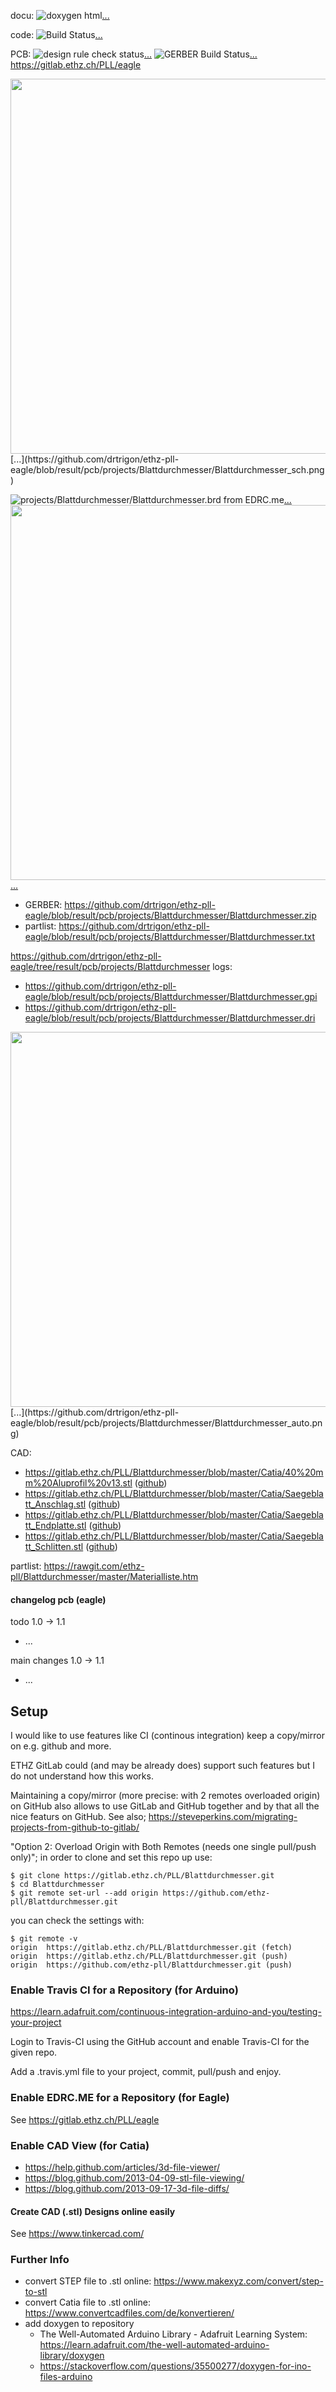 <!--
docu: [![doxygen html](https://raw.githubusercontent.com/ethz-pll/Blattdurchmesser/result/docu/doc/html/doxygen.png)](https://rawgit.com/ethz-pll/Blattdurchmesser/result/docu/doc/html/index.html)

[comment]: # (doxygen latex pdf output? https://github.com/drtrigon/sketchbook/blob/result/docu/doc/latex/refman.pdf)

code: [![Build Status](https://travis-ci.org/ethz-pll/Blattdurchmesser.svg?branch=master)](https://travis-ci.org/ethz-pll/Blattdurchmesser)

PCB: [![design rule check status](https://edrc.me/api/v1/user/drtrigon/project/ethz-pll-eagle/img/status.svg)](https://edrc.me/g/drtrigon/ethz-pll-eagle)
[![GERBER Build Status](https://travis-ci.org/drtrigon/ethz-pll-eagle.svg?branch=master)](https://travis-ci.org/drtrigon/ethz-pll-eagle)
https://gitlab.ethz.ch/PLL/eagle

[![projects/Blattdurchmesser/Blattdurchmesser_sch.png](https://raw.githubusercontent.com/drtrigon/ethz-pll-eagle/result/pcb/projects/Blattdurchmesser/Blattdurchmesser_sch.png)](https://github.com/drtrigon/ethz-pll-eagle/blob/result/pcb/projects/Blattdurchmesser/Blattdurchmesser_sch.png)

[![projects/Blattdurchmesser/Blattdurchmesser.brd from EDRC.me](https://edrc.me/api/v1/user/drtrigon/project/ethz-pll-eagle/img/file/projects%2FBlattdurchmesser%2FBlattdurchmesser.png?ref=refs%2Fheads%2Fmaster)](https://edrc.me/g/drtrigon/ethz-pll-eagle)
[![projects/Blattdurchmesser/Blattdurchmesser.png](https://raw.githubusercontent.com/drtrigon/ethz-pll-eagle/result/pcb/projects/Blattdurchmesser/Blattdurchmesser.png)](https://github.com/drtrigon/ethz-pll-eagle/blob/result/pcb/projects/Blattdurchmesser/Blattdurchmesser.png)
* GERBER: https://github.com/drtrigon/ethz-pll-eagle/blob/result/pcb/projects/Blattdurchmesser/Blattdurchmesser.zip
* partlist: https://github.com/drtrigon/ethz-pll-eagle/blob/result/pcb/projects/Blattdurchmesser/Blattdurchmesser.txt

https://github.com/drtrigon/ethz-pll-eagle/tree/result/pcb/projects/Blattdurchmesser logs:
* https://github.com/drtrigon/ethz-pll-eagle/blob/result/pcb/projects/Blattdurchmesser/Blattdurchmesser.gpi
* https://github.com/drtrigon/ethz-pll-eagle/blob/result/pcb/projects/Blattdurchmesser/Blattdurchmesser.dri

[![projects/Blattdurchmesser/Blattdurchmesser_auto.png](https://raw.githubusercontent.com/drtrigon/ethz-pll-eagle/result/pcb/projects/Blattdurchmesser/Blattdurchmesser_auto.png)](https://github.com/drtrigon/ethz-pll-eagle/blob/result/pcb/projects/Blattdurchmesser/Blattdurchmesser_auto.png)
-->
docu: ![doxygen html](https://raw.githubusercontent.com/ethz-pll/Blattdurchmesser/result/docu/doc/html/doxygen.png)[...](https://rawgit.com/ethz-pll/Blattdurchmesser/result/docu/doc/html/index.html)

[comment]: # (doxygen latex pdf output? https://github.com/drtrigon/sketchbook/blob/result/docu/doc/latex/refman.pdf)

code: ![Build Status](https://travis-ci.org/ethz-pll/Blattdurchmesser.svg?branch=master)[...](https://travis-ci.org/ethz-pll/Blattdurchmesser)

PCB: ![design rule check status](https://edrc.me/api/v1/user/drtrigon/project/ethz-pll-eagle/img/status.svg)[...](https://edrc.me/g/drtrigon/ethz-pll-eagle)
![GERBER Build Status](https://travis-ci.org/drtrigon/ethz-pll-eagle.svg?branch=master)[...](https://travis-ci.org/drtrigon/ethz-pll-eagle)
https://gitlab.ethz.ch/PLL/eagle

<img src="https://raw.githubusercontent.com/drtrigon/ethz-pll-eagle/result/pcb/projects/Blattdurchmesser/Blattdurchmesser_sch.png" width="600">
[...](https://github.com/drtrigon/ethz-pll-eagle/blob/result/pcb/projects/Blattdurchmesser/Blattdurchmesser_sch.png)

![projects/Blattdurchmesser/Blattdurchmesser.brd from EDRC.me](https://edrc.me/api/v1/user/drtrigon/project/ethz-pll-eagle/img/file/projects%2FBlattdurchmesser%2FBlattdurchmesser.png?ref=refs%2Fheads%2Fmaster)[...](https://edrc.me/g/drtrigon/ethz-pll-eagle)
<img src="https://raw.githubusercontent.com/drtrigon/ethz-pll-eagle/result/pcb/projects/Blattdurchmesser/Blattdurchmesser.png" width="600">
[...](https://github.com/drtrigon/ethz-pll-eagle/blob/result/pcb/projects/Blattdurchmesser/Blattdurchmesser.png)
* GERBER: https://github.com/drtrigon/ethz-pll-eagle/blob/result/pcb/projects/Blattdurchmesser/Blattdurchmesser.zip
* partlist: https://github.com/drtrigon/ethz-pll-eagle/blob/result/pcb/projects/Blattdurchmesser/Blattdurchmesser.txt

https://github.com/drtrigon/ethz-pll-eagle/tree/result/pcb/projects/Blattdurchmesser logs:
* https://github.com/drtrigon/ethz-pll-eagle/blob/result/pcb/projects/Blattdurchmesser/Blattdurchmesser.gpi
* https://github.com/drtrigon/ethz-pll-eagle/blob/result/pcb/projects/Blattdurchmesser/Blattdurchmesser.dri

<img src="https://raw.githubusercontent.com/drtrigon/ethz-pll-eagle/result/pcb/projects/Blattdurchmesser/Blattdurchmesser_auto.png" width="600">
[...](https://github.com/drtrigon/ethz-pll-eagle/blob/result/pcb/projects/Blattdurchmesser/Blattdurchmesser_auto.png)

CAD: 
* https://gitlab.ethz.ch/PLL/Blattdurchmesser/blob/master/Catia/40%20mm%20Aluprofil%20v13.stl
  ([github](https://github.com/ethz-pll/Blattdurchmesser/blob/master/Catia/40%20mm%20Aluprofil%20v13.stl))
* https://gitlab.ethz.ch/PLL/Blattdurchmesser/blob/master/Catia/Saegeblatt_Anschlag.stl
  ([github](https://github.com/ethz-pll/Blattdurchmesser/blob/master/Catia/Saegeblatt_Anschlag.stl))
* https://gitlab.ethz.ch/PLL/Blattdurchmesser/blob/master/Catia/Saegeblatt_Endplatte.stl
  ([github](https://github.com/ethz-pll/Blattdurchmesser/blob/master/Catia/Saegeblatt_Endplatte.stl))
* https://gitlab.ethz.ch/PLL/Blattdurchmesser/blob/master/Catia/Saegeblatt_Schlitten.stl
  ([github](https://github.com/ethz-pll/Blattdurchmesser/blob/master/Catia/Saegeblatt_Schlitten.stl))

partlist: https://rawgit.com/ethz-pll/Blattdurchmesser/master/Materialliste.htm

[comment]: # (@htmlonly
    <table>
      <tr>
        <td>
          <script src="https://embed.github.com/view/3d/ethz-pll/Blattdurchmesser/master/Catia/40%20mm%20Aluprofil%20v13.stl"></script><br>
          <script src="https://embed.github.com/view/3d/ethz-pll/Blattdurchmesser/master/Catia/Saegeblatt_Anschlag.stl"></script><br>
          <script src="https://embed.github.com/view/3d/ethz-pll/Blattdurchmesser/master/Catia/Saegeblatt_Endplatte.stl"></script><br>
          <script src="https://embed.github.com/view/3d/ethz-pll/Blattdurchmesser/master/Catia/Saegeblatt_Schlitten.stl"></script><br>
        </td>
      </tr>
    </table>
@endhtmlonly)

#### changelog pcb (eagle)

todo 1.0 -> 1.1

* ...

main changes 1.0 -> 1.1

* ...

## Setup

I would like to use features like CI (continous integration) keep a copy/mirror on e.g. github and more.

ETHZ GitLab could (and may be already does) support such features but I do not understand how this works.

Maintaining a copy/mirror (more precise: with 2 remotes overloaded origin) on GitHub also allows
to use GitLab and GitHub together and by that all the nice featurs on GitHub.
See also; https://steveperkins.com/migrating-projects-from-github-to-gitlab/

"Option 2: Overload Origin with Both Remotes (needs one single pull/push only)"; in order to clone
and set this repo up use:
```
$ git clone https://gitlab.ethz.ch/PLL/Blattdurchmesser.git
$ cd Blattdurchmesser
$ git remote set-url --add origin https://github.com/ethz-pll/Blattdurchmesser.git
```
you can check the settings with:
```
$ git remote -v
origin  https://gitlab.ethz.ch/PLL/Blattdurchmesser.git (fetch)
origin  https://gitlab.ethz.ch/PLL/Blattdurchmesser.git (push)
origin  https://github.com/ethz-pll/Blattdurchmesser.git (push)
```

### Enable Travis CI for a Repository (for Arduino)
https://learn.adafruit.com/continuous-integration-arduino-and-you/testing-your-project

Login to Travis-CI using the GitHub account and enable Travis-CI for the given repo.

Add a .travis.yml file to your project, commit, pull/push and enjoy.

### Enable EDRC.ME for a Repository (for Eagle)
See https://gitlab.ethz.ch/PLL/eagle

### Enable CAD View (for Catia)
* https://help.github.com/articles/3d-file-viewer/
* https://blog.github.com/2013-04-09-stl-file-viewing/
* https://blog.github.com/2013-09-17-3d-file-diffs/

#### Create CAD (.stl) Designs online easily
See https://www.tinkercad.com/

### Further Info
* convert STEP file to .stl online: https://www.makexyz.com/convert/step-to-stl
* convert Catia file to .stl online: https://www.convertcadfiles.com/de/konvertieren/
* add doxygen to repository
  * The Well-Automated Arduino Library - Adafruit Learning System: https://learn.adafruit.com/the-well-automated-arduino-library/doxygen
  * https://stackoverflow.com/questions/35500277/doxygen-for-ino-files-arduino
